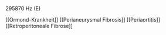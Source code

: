 295870 Hz (E)

[[Ormond-Krankheit]]
[[Perianeurysmal Fibrosis]]
[[Periaortitis]]
[[Retroperitoneale Fibrose]]
